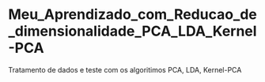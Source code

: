 # Meu_Aprendizado_com_Reducao_de_dimensionalidade_PCA_LDA_Kernel-PCA
 Tratamento de dados e teste com os algoritimos PCA, LDA, Kernel-PCA
